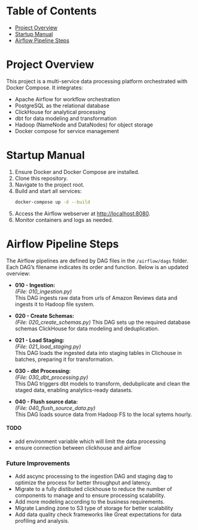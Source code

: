# Table of Contents
- [Project Overview](#project-overview)
- [Startup Manual](#startup-manual)
- [Airflow Pipeline Steps](#airflow-pipeline-steps)

# Project Overview

This project is a multi-service data processing platform orchestrated with Docker Compose. It integrates:
- Apache Airflow for workflow orchestration
- PostgreSQL as the relational database
- ClickHouse for analytical processing
- dbt for data modeling and transformation
- Hadoop (NameNode and DataNodes) for object storage
- Docker compose for service management

# Startup Manual



1. Ensure Docker and Docker Compose are installed.
2. Clone this repository.
3. Navigate to the project root.
4. Build and start all services:
   ```bash
   docker-compose up -d --build
   ```
5. Access the Airflow webserver at [http://localhost:8080](http://localhost:8080).
6. Monitor containers and logs as needed.

# Airflow Pipeline Steps

The Airflow pipelines are defined by DAG files in the `/airflow/dags` folder. Each DAG’s filename indicates its order and function. Below is an updated overview:

- **010 - Ingestion:**  
  *(File: 010_ingestion.py)*  
  This DAG ingests raw data from urls of Amazon Reviews data and ingests it to Hadoop file system.

- **020 - Create Schemas:**  
  *(File: 020_create_schemas.py)*
  This DAG sets up the required database schemas ClickHouse for data modeling and deduplication.

- **021 - Load Staging:**  
  *(File: 021_load_staging.py)*  
  This DAG loads the ingested data into staging tables in Clichouse in batches, preparing it for transformation.

- **030 - dbt Processing:**  
  *(File: 030_dbt_processing.py)*  
  This DAG triggers dbt models to transform, dedubplicate and clean the staged data, enabling analytics-ready datasets.

- **040 - Flush source data:**  
  *(File: 040_flush_source_data.py)*  
  This DAG loads source data from Hadoop FS to the local sytems hourly.




#### TODO 
- add environment variable which will limit the data processing
- ensure connection between clickhouse and airflow



### Future Improvements
- Add ascync processing to the ingestion DAG and staging dag to optimize the process for better throughput and latency.
- Migrate to a fully distibuted clickhouse to reduce the number of components to manage and to ensure processing scalability.
- Add more modeling according to the business requirements.
- Migrate Landing zone to S3 type of storage for better scalability
- Add data quality check frameworks like Great expectations for data profiling and analysis.